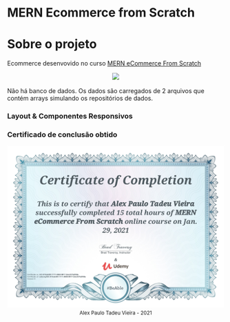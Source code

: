 # MERN Ecommerce from Scratch

# Sobre o projeto

Ecommerce desenvovido no curso <a href="https://www.udemy.com/course/mern-ecommerce/" target="_blank">MERN eCommerce From Scratch</a>

<div align="center" >
  <img src="./docs/assets/dashboard.gif">
</div>

Não há banco de dados. Os dados são carregados de 2 arquivos que contém arrays simulando os repositórios de dados.

### Layout & Componentes Responsivos

### Certificado de conclusão obtido

<div align="center" >
  <img src="./docs/assets/certificate.jpg">
</div>

<div align="center">
  <small>Alex Paulo Tadeu Vieira - 2021</small>
</div>
